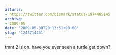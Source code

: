 ```yaml
---
alturls:
- https://twitter.com/bismark/status/1974485145
archive:
- 2009-05
date: '2009-05-30T20:13:51+00:00'
slug: '1243714431'
---
```


tmnt 2 is on. have you ever seen a turtle get down?

